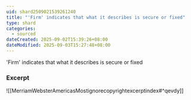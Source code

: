 ```yaml
---
uid: shard2509021539261240
title: "'Firm' indicates that what it describes is secure or fixed"
type: shard
categories:
  - sourced
dateCreated: 2025-09-02T15:39:26+08:00
dateModified: 2025-09-03T15:27:48+08:00
---
```

'Firm' indicates that what it describes is secure or fixed

### Excerpt
![[MerriamWebsterAmericasMostignorecopyrightexcerptindex#^qevdy]]